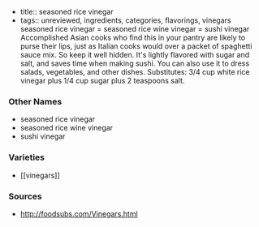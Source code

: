 - title:: seasoned rice vinegar
- tags:: unreviewed, ingredients, categories, flavorings, vinegars
seasoned rice vinegar = seasoned rice wine vinegar = sushi vinegar Accomplished Asian cooks who find this in your pantry are likely to purse their lips, just as Italian cooks would over a packet of spaghetti sauce mix. So keep it well hidden. It's lightly flavored with sugar and salt, and saves time when making sushi. You can also use it to dress salads, vegetables, and other dishes. Substitutes: 3/4 cup white rice vinegar plus 1/4 cup sugar plus 2 teaspoons salt.

### Other Names

* seasoned rice vinegar
* seasoned rice wine vinegar
* sushi vinegar

### Varieties

* [[vinegars]]

### Sources
* http://foodsubs.com/Vinegars.html
